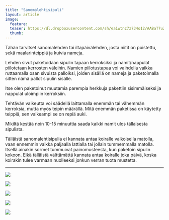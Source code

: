 ```yaml
---
title: "Sanomalehtisipuli"
layout: article
image:
  feature:
  teaser: https://dl.dropboxusercontent.com/sh/ea1wtnz7z734o12/AABaT7uZScdcQ8_I6m29JyIua/aktivointi/sanomalehtisipuli/DSC37764-245px.jpg
  thumb:
---
```


Tähän tarvitset sanomalehden tai iltapäivälehden, josta niitit on poistettu, sekä maalarinteippiä ja kuivia nameja.

Lehden sivut paketoidaan sipulin tapaan kerroksiksi ja namit/nappulat piilotetaan kerrosten väleihin. Namien piilotustapaa voi vaihdella vaikka ruttaamalla osan sivuista palloiksi, joiden sisällä on nameja ja paketoimalla sitten nämä pallot sipulin sisälle.

Itse olen paketoinut muutamia parempia herkkuja pakettiin sisimmäiseksi ja nappulat uloimpiin kerroksiin. 

Tehtävän vaikeutta voi säädellä laittamalla enemmän tai vähemmän kerroksia, mutta myös teipin määrällä. Mitä enemmän paketissa on käytetty teippiä, sen vaikeampi se on repiä auki.

Mikiltä kestää noin 10-15 minuuttia saada kaikki namit ulos tällaisesta sipulista.

Tälläistä sanomalehtisipulia ei kannata antaa koiralle valkoisella matolla, vaan ennemmin vaikka paljaalla lattialla tai jollain tummemmalla matolla. Itsellä ainakin sormet tummuivat painomusteesta, kun paketoin sipulin kokoon. Eikä tälläistä välttämättä kannata antaa koiralle joka päivä, koska koirakin tulee varmaan nuolleeksi jonkun verran tuota mustetta.

---

[![](https://dl.dropboxusercontent.com/sh/ea1wtnz7z734o12/AADlSxPTFIsMZ9xu6ggiR00oa/aktivointi/sanomalehtisipuli/DSC37686-800px.jpg)](https://dl.dropboxusercontent.com/sh/ea1wtnz7z734o12/AACPE77u0txV79hNBAQ0NiERa/aktivointi/sanomalehtisipuli/DSC37686.jpg)

[![](https://dl.dropboxusercontent.com/sh/ea1wtnz7z734o12/AADmRMMthbwtU7FnREbFPbqXa/aktivointi/sanomalehtisipuli/DSC37688-800px.jpg)](https://dl.dropboxusercontent.com/sh/ea1wtnz7z734o12/AADLdEKW0cnIGE8xlnacvX8aa/aktivointi/sanomalehtisipuli/DSC37688.jpg)

[![](https://dl.dropboxusercontent.com/sh/ea1wtnz7z734o12/AAD5sapJZTL8TZvBndkUrEIra/aktivointi/sanomalehtisipuli/DSC37787-800px.jpg)](https://dl.dropboxusercontent.com/sh/ea1wtnz7z734o12/AACuNlroVcLq02Qzgu6x28xja/aktivointi/sanomalehtisipuli/DSC37787.jpg)

[![](https://dl.dropboxusercontent.com/sh/ea1wtnz7z734o12/AADhtKmdQjNEGAGRTDAWUGifa/aktivointi/sanomalehtisipuli/DSC37764-800px.jpg)](https://dl.dropboxusercontent.com/sh/ea1wtnz7z734o12/AABT9c7WYULv6TxlCRFduMeEa/aktivointi/sanomalehtisipuli/DSC37764.jpg)

[![](https://dl.dropboxusercontent.com/sh/ea1wtnz7z734o12/AAChWkOMO2EZgJslXL17jhC0a/aktivointi/sanomalehtisipuli/DSC37824-800px.jpg)](https://dl.dropboxusercontent.com/sh/ea1wtnz7z734o12/AAAKr4GUK4cHGJADoStDGiVLa/aktivointi/sanomalehtisipuli/DSC37824.jpg)
